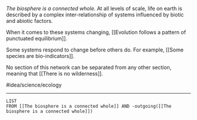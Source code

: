 *The biosphere is a connected whole.* At all levels of scale, life on earth is described by a complex inter-relationship of systems influenced by biotic and abiotic factors. 

When it comes to these systems changing, [[Evolution follows a pattern of punctuated equilibrium]]. 

Some systems respond to change before others do. For example, [[Some species are bio-indicators]]. 

No section of this network can be separated from any other section, meaning that [[There is no wilderness]]. 

#idea/science/ecology 

---
```dataview
LIST
FROM [[The biosphere is a connected whole]] AND -outgoing([[The biosphere is a connected whole]])
```